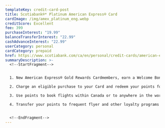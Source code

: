 ```yaml
---
templateKey: credit-card-post
title: Scotiabank®* Platinum American Express® Card
cardImage: /img/amex_platinum_eng.webp
creditScore: Excellent
fee: 399
purchaseInterest: "19.99"
balanceTransferInterest: "22.99"
cashAdvanceInterest: "22.99"
userCategory: personal
cardCategory: prepaid
href: https://www.scotiabank.com/ca/en/personal/credit-cards/american-express/platinum-card.html
summaryDescription: >-
  <!--StartFragment-->


  1. New American Express® Gold Rewards Cardmembers, earn a Welcome Bonus of 25,000 Membership Rewards points when you charge $1,500 in purchases to your Card in your first 3 months of Cardmembership\

  2. Charge an eligible purchase to your Card and redeem your points for a statement credit (Eligible travel purchases: 1,000 points = $10 statement credit. All other eligible purchases: 1,000 points = $7 statement credit)\

  3. Use points to book flights within Canada or to anywhere in the world with the Fixed Points Travel Program\

  4. Transfer your points to frequent flyer and other loyalty programs


  <!--EndFragment-->
---
```

